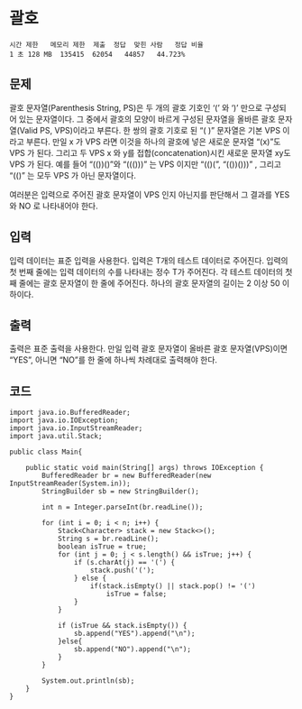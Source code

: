 # 괄호 
``` 
시간 제한	메모리 제한	제출	정답	맞힌 사람	정답 비율
1 초	128 MB	135415	62054	44857	44.723%
```
## 문제
괄호 문자열(Parenthesis String, PS)은 두 개의 괄호 기호인 ‘(’ 와 ‘)’ 만으로 구성되어 있는 문자열이다. 그 중에서 괄호의 모양이 바르게 구성된 문자열을 올바른 괄호 문자열(Valid PS, VPS)이라고 부른다. 한 쌍의 괄호 기호로 된 “( )” 문자열은 기본 VPS 이라고 부른다. 만일 x 가 VPS 라면 이것을 하나의 괄호에 넣은 새로운 문자열 “(x)”도 VPS 가 된다. 그리고 두 VPS x 와 y를 접합(concatenation)시킨 새로운 문자열 xy도 VPS 가 된다. 예를 들어 “(())()”와 “((()))” 는 VPS 이지만 “(()(”, “(())()))” , 그리고 “(()” 는 모두 VPS 가 아닌 문자열이다. 

여러분은 입력으로 주어진 괄호 문자열이 VPS 인지 아닌지를 판단해서 그 결과를 YES 와 NO 로 나타내어야 한다. 

## 입력
입력 데이터는 표준 입력을 사용한다. 입력은 T개의 테스트 데이터로 주어진다. 입력의 첫 번째 줄에는 입력 데이터의 수를 나타내는 정수 T가 주어진다. 각 테스트 데이터의 첫째 줄에는 괄호 문자열이 한 줄에 주어진다. 하나의 괄호 문자열의 길이는 2 이상 50 이하이다. 

## 출력
출력은 표준 출력을 사용한다. 만일 입력 괄호 문자열이 올바른 괄호 문자열(VPS)이면 “YES”, 아니면 “NO”를 한 줄에 하나씩 차례대로 출력해야 한다. 

## 코드
```
import java.io.BufferedReader;
import java.io.IOException;
import java.io.InputStreamReader;
import java.util.Stack;

public class Main{

    public static void main(String[] args) throws IOException {
        BufferedReader br = new BufferedReader(new InputStreamReader(System.in));
        StringBuilder sb = new StringBuilder();

        int n = Integer.parseInt(br.readLine());

        for (int i = 0; i < n; i++) {
            Stack<Character> stack = new Stack<>();
            String s = br.readLine();
            boolean isTrue = true;
            for (int j = 0; j < s.length() && isTrue; j++) {
                if (s.charAt(j) == '(') {
                    stack.push('(');
                } else {
                    if(stack.isEmpty() || stack.pop() != '(')
                        isTrue = false;
                }
            }

            if (isTrue && stack.isEmpty()) {
                sb.append("YES").append("\n");
            }else{
                sb.append("NO").append("\n");
            }
        }

        System.out.println(sb);
    }
}

```
